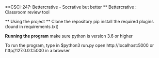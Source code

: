 **CSCI-247: Bettercrative - Socrative but better **
Bettercrative : Classroom review tool

** Using the project **
Clone the repository 
pip install the required plugins (found in requirements.txt)

**Running the program**
make sure python is version 3.6 or higher

To run the program, type in  $python3 run.py
open http://localhost:5000  or http//127.0.0.1:5000 in a browser

